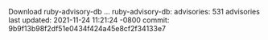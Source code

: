Download ruby-advisory-db ...
ruby-advisory-db:
  advisories:	531 advisories
  last updated:	2021-11-24 11:21:24 -0800
  commit:	9b9f13b98f2df51e0434f424a45e8cf2f34133e7
